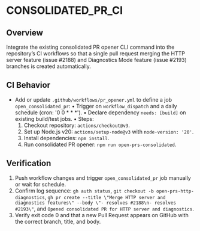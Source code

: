 # CONSOLIDATED_PR_CI

## Overview
Integrate the existing consolidated PR opener CLI command into the repository’s CI workflows so that a single pull request merging the HTTP server feature (issue #2188) and Diagnostics Mode feature (issue #2193) branches is created automatically.

## CI Behavior
- Add or update `.github/workflows/pr_opener.yml` to define a job `open_consolidated_pr`:
  • Trigger on `workflow_dispatch` and a daily schedule (cron: '0 0 * * *').
  • Declare dependency `needs: [build]` on existing build/test jobs.
  • Steps:
    1. Checkout repository: `actions/checkout@v3`.
    2. Set up Node.js v20: `actions/setup-node@v3` with `node-version: '20'`.
    3. Install dependencies: `npm install`.
    4. Run consolidated PR opener: `npm run open-prs-consolidated`.

## Verification
1. Push workflow changes and trigger `open_consolidated_pr` job manually or wait for schedule.
2. Confirm log sequence: `gh auth status`, `git checkout -b open-prs-http-diagnostics`, `gh pr create --title \"Merge HTTP server and diagnostics features\" --body \"- resolves #2188\n- resolves #2193\"`, and `Opened consolidated PR for HTTP server and diagnostics`.
3. Verify exit code 0 and that a new Pull Request appears on GitHub with the correct branch, title, and body.